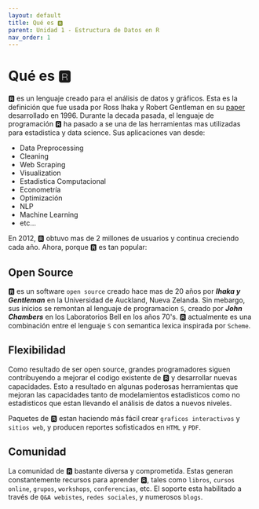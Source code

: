 ```yaml
---
layout: default
title: Qué es 🆁
parent: Unidad 1 - Estructura de Datos en R
nav_order: 1
---
```


# Qué es 🆁

🆁 es un lenguaje creado para el análisis de datos y gráficos. Esta es la definición que fue usada por Ross Ihaka y Robert Gentleman en su [paper](https://www.jstor.org/stable/1390807) desarrollado en 1996. Durante la decada pasada, el lenguaje de programación 🆁 ha pasado a se una de las herramientas mas utilizadas para estadistica y data science. Sus aplicaciones van desde:

- Data Preprocessing
- Cleaning
- Web Scraping
- Visualization
- Estadistica Computacional
- Econometría
- Optimización
- NLP
- Machine Learning
- etc...

En 2012, 🆁 obtuvo mas de 2 millones de usuarios y continua creciendo cada año. Ahora, porque 🆁 es tan popular:

## Open Source

🆁 es un software `open source` creado hace mas de 20 años por ***Ihaka y Gentleman*** en la Universidad de Auckland, Nueva Zelanda. Sin mebargo, sus inicios se remontan al lenguaje de programacion `S`, creado por ***John Chambers*** en los Laboratorios Bell en los años 70's. 🆁 actualmente es una combinación entre el lenguaje `S` con semantica lexica inspirada por `Scheme`.

## Flexibilidad

Como resultado de ser open source, grandes programadores siguen contribuyendo a mejorar el codigo existente de 🆁 y desarrollar nuevas capacidades. Esto a resultado en algunas poderosas herramientas que mejoran las capacidades tanto de modelamientos estadisticos como no estadisticos que estan llevando el análisis de datos a nuevos niveles.

Paquetes de 🆁 estan haciendo más fácil crear `graficos interactivos` y `sitios web`, y producen reportes sofisticados en `HTML` y `PDF`.

## Comunidad

La comunidad de 🆁 bastante diversa y comprometida. Estas generan constantemente recursos para aprender 🆁, tales como `libros`, `cursos online`, `grupos`, `workshops`, `conferencias`, etc. El soporte esta habilitado a través de `Q&A webistes`, `redes sociales`, y numerosos `blogs`.